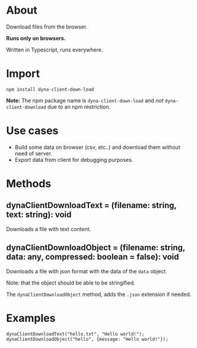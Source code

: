# About

Download files from the browser.

**Runs only on browsers.**

Written in Typescript, runs everywhere.

# Import

`npm install dyna-client-down-load`

**Note:** The npm package name is `dyna-client-down-load` and *not* `dyna-client-download` due to an npm restriction.

# Use cases

- Build some data on browser (csv, etc..) and download them without need of server.
- Export data from client for debugging purposes.

# Methods

## dynaClientDownloadText = (filename: string, text: string): void

Downloads a file with text content.

## dynaClientDownloadObject = (filename: string, data: any, compressed: boolean = false): void

Downloads a file with json format with the data of the `data` object.

Note: that the object should be able to be stringified.

The `dynaClientDownloadObject` method, adds the `.json` extension if needed.

# Examples

```
dynaClientDownloadText("hello.txt", "Hello world!");
dynaClientDownloadObject("hello", {message: "Hello world!"});
```